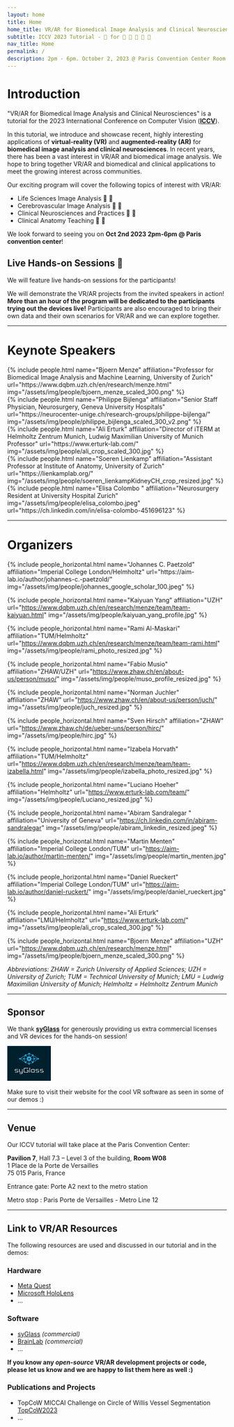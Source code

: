 ```yaml
---
layout: home
title: Home
home_title: VR/AR for Biomedical Image Analysis and Clinical Neurosciences
subtitle: ICCV 2023 Tutorial - 🥽 for 🐁 🔬 🏥 🩻 🧠
nav_title: Home
permalink: /
description: 2pm - 6pm. October 2, 2023 @ Paris Convention Center Room W08
---
```


# Introduction

"VR/AR for Biomedical Image Analysis and Clinical Neurosciences" is a tutorial for the 2023 International Conference on Computer Vision (**[ICCV](https://iccv2023.thecvf.com/list.of.accepted.tutorials-91.php)**).

In this tutorial, we introduce and showcase recent, highly interesting applications of **virtual-reality (VR)** and **augmented-reality (AR)** for **biomedical image analysis and clinical neurosciences**. In recent years, there has been a vast interest in VR/AR and biomedical image analysis. We hope to bring together VR/AR and biomedical and clinical applications to meet the growing interest across communities.

Our exciting program will cover the following topics of interest with VR/AR:

* Life Sciences Image Analysis 🐁 🔬
* Cerebrovascular Image Analysis 🩻 🧠
* Clinical Neurosciences and Practices 🏥 🧠
* Clinical Anatomy Teaching 🏥 🩻

We look forward to seeing you on **Oct 2nd 2023 2pm-6pm @ Paris convention center**!

## Live Hands-on Sessions 🥽

We will feature live hands-on sessions for the participants!

We will demonstrate the VR/AR projects from the invited speakers in action!
**More than an hour of the program will be dedicated to the participants trying out the devices live!**
Participants are also encouraged to bring their own data and their own scenarios for VR/AR and we can explore together.

---

# Keynote Speakers

<div class="row projects pt-1 pb-1">
    <div class="col-sm-4">
        {% include people.html name="Bjoern Menze" affiliation="Professor for Biomedical Image Analysis and Machine Learning, University of Zurich" url="https://www.dqbm.uzh.ch/en/research/menze.html" img="/assets/img/people/bjoern_menze_scaled_300.png" %}
    </div>
    <div class="col-sm-4">
        {% include people.html name="Philippe Bijlenga" affiliation="Senior Staff Physician, Neurosurgery, Geneva University Hospitals" url="https://neurocenter-unige.ch/research-groups/philippe-bijlenga/" img="/assets/img/people/philippe_bijlenga_scaled_300_v2.png" %}
    </div>
    <div class="col-sm-4">
        {% include people.html name="Ali Erturk" affiliation="Director of iTERM at Helmholtz Zentrum Munich, Ludwig Maximilian University of Munich Professor" url="https://www.erturk-lab.com/" img="/assets/img/people/ali_crop_scaled_300.jpg" %}
    </div>
    <div class="w-100"></div>
    <div class="col-sm-4">
        {% include people.html name="Soeren Lienkamp" affiliation="Assistant Professor at Institute of Anatomy, University of Zurich" url="https://lienkamplab.org/" img="/assets/img/people/soeren_lienkampKidneyCH_crop_resized.jpg" %}
    </div>
    <div class="col-sm-4">
        {% include people.html name="Elisa Colombo " affiliation="Neurosurgery Resident at University Hospital Zurich" img="/assets/img/people/elisa_colombo.jpeg" url="https://ch.linkedin.com/in/elisa-colombo-451696123" %}
    </div>
</div>

---

# Organizers

<div class="row row-cols-2 projects pt-3 pb-3">
  {% include people_horizontal.html name="Johannes C. Paetzold" affiliation="Imperial College London/Helmholtz" url="https://aim-lab.io/author/johannes-c.-paetzold/" img="/assets/img/people/johannes_google_scholar_100.jpeg" %}

  {% include people_horizontal.html name="Kaiyuan Yang" affiliation="UZH" url="https://www.dqbm.uzh.ch/en/research/menze/team/team-kaiyuan.html" img="/assets/img/people/kaiyuan_yang_profile.jpg" %}

  {% include people_horizontal.html name="Rami Al-Maskari" affiliation="TUM/Helmholtz" url="https://www.dqbm.uzh.ch/en/research/menze/team/team-rami.html" img="/assets/img/people/rami_photo_resized.jpg" %}

  {% include people_horizontal.html name="Fabio Musio" affiliation="ZHAW/UZH" url="https://www.zhaw.ch/en/about-us/person/muso/" img="/assets/img/people/muso_profile_resized.jpg" %}

  {% include people_horizontal.html name="Norman Juchler" affiliation="ZHAW" url="https://www.zhaw.ch/en/about-us/person/juch/" img="/assets/img/people/juch_resized.jpg" %}

  {% include people_horizontal.html name="Sven Hirsch" affiliation="ZHAW" url="https://www.zhaw.ch/de/ueber-uns/person/hirc/" img="/assets/img/people/hirc.jpg" %}

  {% include people_horizontal.html name="Izabela Horvath" affiliation="TUM/Helmholtz" url="https://www.dqbm.uzh.ch/en/research/menze/team/team-izabella.html" img="/assets/img/people/izabella_photo_resized.jpg" %}

  {% include people_horizontal.html name="Luciano Hoeher" affiliation="Helmholtz" url="https://www.erturk-lab.com/team/" img="/assets/img/people/Luciano_resized.jpg" %}

  {% include people_horizontal.html name="Abiram Sandralegar " affiliation="University of Geneva" url="https://ch.linkedin.com/in/abiram-sandralegar" img="/assets/img/people/abiram_linkedin_resized.jpeg" %}

  {% include people_horizontal.html name="Martin Menten" affiliation="Imperial College London/TUM" url="https://aim-lab.io/author/martin-menten/" img="/assets/img/people/martin_menten.jpg" %}

  {% include people_horizontal.html name="Daniel Rueckert" affiliation="Imperial College London/TUM" url="https://aim-lab.io/author/daniel-ruckert/" img="/assets/img/people/daniel_rueckert.jpg" %}

  {% include people_horizontal.html name="Ali Erturk" affiliation="LMU/Helmholtz" url="https://www.erturk-lab.com/" img="/assets/img/people/ali_crop_scaled_300.jpg" %}

  {% include people_horizontal.html name="Bjoern Menze" affiliation="UZH" url="https://www.dqbm.uzh.ch/en/research/menze.html" img="/assets/img/people/bjoern_menze_scaled_300.png" %}

</div>

_Abbreviations: ZHAW = Zurich University of Applied Sciences; UZH = University of Zurich; TUM = Technical University of Munich; LMU = Ludwig Maximilian University of Munich; Helmholtz = Helmholtz Zentrum Munich_

---

## Sponsor

We thank **[syGlass](https://www.syglass.io/)** for generously providing us extra commercial licenses and VR devices for the hands-on session!

<a href="https://www.syglass.io/" target="_blank">
    <img title="syGlass_logo" alt="syGlass_logo" height="80px" src="/assets/img/syGlassLogos/syGlassLogo_DarkBlue.svg">
</a>

Make sure to visit their website for the cool VR software as seen in some of our demos :)

---

## Venue

Our ICCV tutorial will take place at the Paris Convention Center:

**Pavilion 7**, Hall 7.3 – Level 3 of the building, **Room W08**\
1 Place de la Porte de Versailles\
75 015 Paris, France

Entrance gate: Porte A2 next to the metro station

Metro stop : Paris Porte de Versailles - Metro Line 12

---

## Link to VR/AR Resources

The following resources are used and discussed in our tutorial and in the demos:

### Hardware

* [Meta Quest](https://www.meta.com/ch/en/quest/)
* [Microsoft HoloLens](https://www.microsoft.com/en-us/hololens)
* ...

### Software

* [syGlass](https://www.syglass.io/) _(commercial)_
* [BrainLab](https://www.brainlab.com/) _(commercial)_
* ...

**If you know any _open-source_ VR/AR development projects or code, please let us know and we are happy to list them here as well :)**

### Publications and Projects

* TopCoW MICCAI Challenge on Circle of Willis Vessel Segmentation [TopCoW2023](https://topcow23.grand-challenge.org/)
* ...
